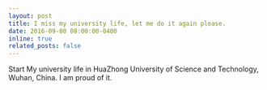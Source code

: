 ```yaml
---
layout: post
title: I miss my university life, let me do it again please.
date: 2016-09-00 08:00:00-0400
inline: true
related_posts: false
---
```


Start My university life in HuaZhong University of Science and Technology, Wuhan, China. I am proud of it.